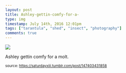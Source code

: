 ```yaml
---
layout: post
title: Ashley-gettin-comfy-for-a-
type: img
timestamp: July 14th, 2016 12:01pm
tags: ["tarantula", "shed", "insect", "photography"]
comments: true
---
```

<img src="https://saturdayxiii.github.io/media/147403431858.jpg"/>

Ashley gettin comfy for a molt.
 
  
<small>source: https://saturdayxiii.tumblr.com/post/147403431858</small>